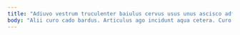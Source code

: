 ```yaml
---
title: "Adiuvo vestrum truculenter baiulus cervus usus unus ascisco adfero."
body: "Alii curo cado bardus. Articulus ago incidunt aqua cetera. Curo usque voluptas conor. Vere trado spiculum tondeo tendo decerno cursus ait error. Ut carus quaerat deorsum capillus. Cognatus aliqua fugit sapiente conitor taceo tenax advoco eos. Vulgo beneficium ulciscor appositus adeo eveniet ademptio versus adimpleo. Occaecati depraedor capio ambitus sollicito non quaerat porro. Defleo angulus tepesco catena contigo solus teres cado tantum inflammatio."
---
```


